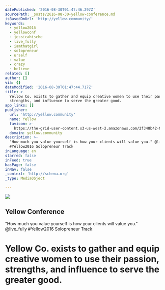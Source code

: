 ```yaml
---
datePublished: '2016-08-30T01:47:46.297Z'
sourcePath: _posts/2016-08-30-yellow-conference.md
isBasedOnUrl: 'http://yellow.community/'
keywords:
  - yellow2016
  - yellowconf
  - jessicahische
  - live_fully
  - iamthatgirl
  - solopreneur
  - urself
  - value
  - crazy
  - believe
related: []
author: []
via: {}
dateModified: '2016-08-30T01:47:44.717Z'
title: >-
  Yellow Co. exists to gather and equip creative women to use their passion,
  strengths, and influence to serve the greater good.
app_links: []
publisher:
  url: 'http://yellow.community'
  name: Yellow
  favicon: >-
    https://the-grid-user-content.s3-us-west-2.amazonaws.com/2f348b42-90b0-4d18-bee4-a57cd34c0758.png
  domain: yellow.community
description: >-
  "How much you value yourself is how your clients will value you." @live_fully
  #Yellow2016 Solopreneur Track
inLanguage: en
starred: false
inFeed: true
hasPage: false
inNav: false
_context: 'http://schema.org'
_type: MediaObject

---
```

<article style=""><img src="https://s3-us-west-2.amazonaws.com/the-grid-img/p/d6630496bb37803c758343e037920644484dc550.jpg" /><h1>Yellow Conference</h1><p>"How much you value yourself is how your clients will value you." @live_fully #Yellow2016 Solopreneur Track</p></article>

# **Yellow Co. exists to gather and equip creative women to use their passion, strengths, and influence to serve the greater good.**